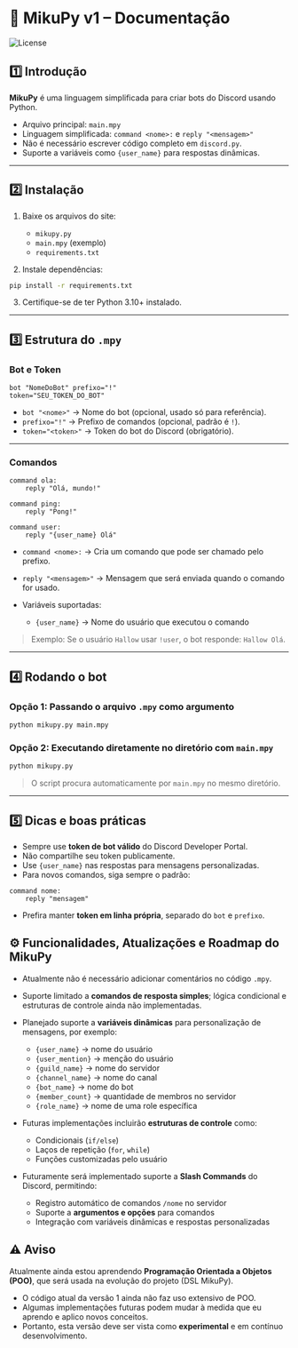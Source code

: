 # 📘 MikuPy v1 – Documentação
![License](https://img.shields.io/badge/License-GPLv3-blue.svg)

## 1️⃣ Introdução
**MikuPy** é uma linguagem simplificada para criar bots do Discord usando Python.  
- Arquivo principal: `main.mpy`  
- Linguagem simplificada: `command <nome>:` e `reply "<mensagem>"`  
- Não é necessário escrever código completo em `discord.py`.  
- Suporte a variáveis como `{user_name}` para respostas dinâmicas.  

---

## 2️⃣ Instalação

1. Baixe os arquivos do site:  
   - `mikupy.py`  
   - `main.mpy` (exemplo)  
   - `requirements.txt`  

2. Instale dependências:

```bash
pip install -r requirements.txt
```

3. Certifique-se de ter Python 3.10+ instalado.

---

## 3️⃣ Estrutura do `.mpy`

### Bot e Token

```mpy
bot "NomeDoBot" prefixo="!"
token="SEU_TOKEN_DO_BOT"
```

* `bot "<nome>"` → Nome do bot (opcional, usado só para referência).  
* `prefixo="!"` → Prefixo de comandos (opcional, padrão é `!`).  
* `token="<token>"` → Token do bot do Discord (obrigatório).  

---

### Comandos

```mpy
command ola:
    reply "Olá, mundo!"

command ping:
    reply "Pong!"

command user:
    reply "{user_name} Olá"
```

* `command <nome>:` → Cria um comando que pode ser chamado pelo prefixo.  
* `reply "<mensagem>"` → Mensagem que será enviada quando o comando for usado.  
* Variáveis suportadas:

  * `{user_name}` → Nome do usuário que executou o comando  

> Exemplo: Se o usuário `Hallow` usar `!user`, o bot responde: `Hallow Olá`.

---

## 4️⃣ Rodando o bot

### Opção 1: Passando o arquivo `.mpy` como argumento

```bash
python mikupy.py main.mpy
```

### Opção 2: Executando diretamente no diretório com `main.mpy`

```bash
python mikupy.py
```

> O script procura automaticamente por `main.mpy` no mesmo diretório.

---

## 5️⃣ Dicas e boas práticas

* Sempre use **token de bot válido** do Discord Developer Portal.  
* Não compartilhe seu token publicamente.  
* Use `{user_name}` nas respostas para mensagens personalizadas.  
* Para novos comandos, siga sempre o padrão:

```mpy
command nome:
    reply "mensagem"
```

* Prefira manter **token em linha própria**, separado do `bot` e `prefixo`.  

## ⚙️ Funcionalidades, Atualizações e Roadmap do MikuPy

- Atualmente não é necessário adicionar comentários no código `.mpy`.
- Suporte limitado a **comandos de resposta simples**; lógica condicional e estruturas de controle ainda não implementadas.
- Planejado suporte a **variáveis dinâmicas** para personalização de mensagens, por exemplo:  
  - `{user_name}` → nome do usuário  
  - `{user_mention}` → menção do usuário  
  - `{guild_name}` → nome do servidor  
  - `{channel_name}` → nome do canal  
  - `{bot_name}` → nome do bot  
  - `{member_count}` → quantidade de membros no servidor  
  - `{role_name}` → nome de uma role específica  

- Futuras implementações incluirão **estruturas de controle** como:  
  - Condicionais (`if/else`)  
  - Laços de repetição (`for`, `while`)  
  - Funções customizadas pelo usuário

- Futuramente será implementado suporte a **Slash Commands** do Discord, permitindo:  
  - Registro automático de comandos `/nome` no servidor  
  - Suporte a **argumentos e opções** para comandos  
  - Integração com variáveis dinâmicas e respostas personalizadas


## ⚠️ Aviso

Atualmente ainda estou aprendendo **Programação Orientada a Objetos (POO)**, que será usada na evolução do projeto (DSL MikuPy).  

- O código atual da versão 1 ainda não faz uso extensivo de POO.  
- Algumas implementações futuras podem mudar à medida que eu aprendo e aplico novos conceitos.  
- Portanto, esta versão deve ser vista como **experimental** e em contínuo desenvolvimento.

